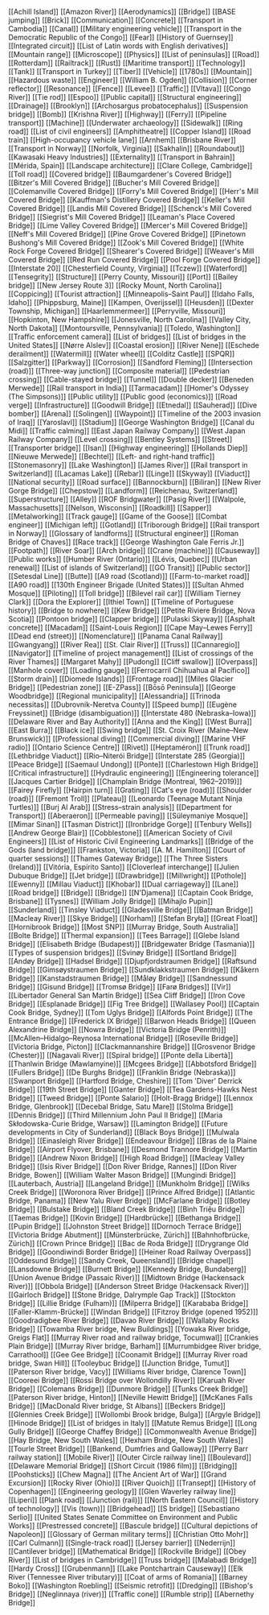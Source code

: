 [[Achill Island]]
[[Amazon River]]
[[Aerodynamics]]
[[Bridge]]
[[BASE jumping]]
[[Brick]]
[[Communication]]
[[Concrete]]
[[Transport in Cambodia]]
[[Canal]]
[[Military engineering vehicle]]
[[Transport in the Democratic Republic of the Congo]]
[[Fear]]
[[History of Guernsey]]
[[Integrated circuit]]
[[List of Latin words with English derivatives]]
[[Mountain range]]
[[Microscope]]
[[Physics]]
[[List of peninsulas]]
[[Road]]
[[Rotterdam]]
[[Railtrack]]
[[Rust]]
[[Maritime transport]]
[[Technology]]
[[Tank]]
[[Transport in Turkey]]
[[Tiber]]
[[Vehicle]]
[[1780s]]
[[Mountain]]
[[Hazardous waste]]
[[Engineer]]
[[William B. Ogden]]
[[Collision]]
[[Corner reflector]]
[[Resonance]]
[[Fence]]
[[Levee]]
[[Traffic]]
[[Vltava]]
[[Congo River]]
[[Tie rod]]
[[Espoo]]
[[Public capital]]
[[Structural engineering]]
[[Drainage]]
[[Brooklyn]]
[[Archosargus probatocephalus]]
[[Suspension bridge]]
[[Bomb]]
[[Krishna River]]
[[Highway]]
[[Ferry]]
[[Pipeline transport]]
[[Machine]]
[[Underwater archaeology]]
[[Sidewalk]]
[[Ring road]]
[[List of civil engineers]]
[[Amphitheatre]]
[[Copper Island]]
[[Road train]]
[[High-occupancy vehicle lane]]
[[Arnhem]]
[[Brisbane River]]
[[Transport in Norway]]
[[Norfolk, Virginia]]
[[Sakhalin]]
[[Roundabout]]
[[Kawasaki Heavy Industries]]
[[Externality]]
[[Transport in Bahrain]]
[[Mérida, Spain]]
[[Landscape architecture]]
[[Clare College, Cambridge]]
[[Toll road]]
[[Covered bridge]]
[[Baumgardener's Covered Bridge]]
[[Bitzer's Mill Covered Bridge]]
[[Bucher's Mill Covered Bridge]]
[[Colemanville Covered Bridge]]
[[Forry's Mill Covered Bridge]]
[[Herr's Mill Covered Bridge]]
[[Kauffman's Distillery Covered Bridge]]
[[Keller's Mill Covered Bridge]]
[[Landis Mill Covered Bridge]]
[[Schenck's Mill Covered Bridge]]
[[Siegrist's Mill Covered Bridge]]
[[Leaman's Place Covered Bridge]]
[[Lime Valley Covered Bridge]]
[[Mercer's Mill Covered Bridge]]
[[Neff's Mill Covered Bridge]]
[[Pine Grove Covered Bridge]]
[[Pinetown Bushong's Mill Covered Bridge]]
[[Zook's Mill Covered Bridge]]
[[White Rock Forge Covered Bridge]]
[[Shearer's Covered Bridge]]
[[Weaver's Mill Covered Bridge]]
[[Red Run Covered Bridge]]
[[Pool Forge Covered Bridge]]
[[Interstate 20]]
[[Chesterfield County, Virginia]]
[[Tczew]]
[[Waterford]]
[[Tensegrity]]
[[Structure]]
[[Perry County, Missouri]]
[[Port]]
[[Bailey bridge]]
[[New Jersey Route 3]]
[[Rocky Mount, North Carolina]]
[[Coppicing]]
[[Tourist attraction]]
[[Minneapolis–Saint Paul]]
[[Idaho Falls, Idaho]]
[[Phippsburg, Maine]]
[[Kampen, Overijssel]]
[[Heusden]]
[[Dexter Township, Michigan]]
[[Haarlemmermeer]]
[[Perryville, Missouri]]
[[Hopkinton, New Hampshire]]
[[Jonesville, North Carolina]]
[[Valley City, North Dakota]]
[[Montoursville, Pennsylvania]]
[[Toledo, Washington]]
[[Traffic enforcement camera]]
[[List of bridges]]
[[List of bridges in the United States]]
[[Nørre Alslev]]
[[Coastal erosion]]
[[River Nene]]
[[Eschede derailment]]
[[Watermill]]
[[Water wheel]]
[[Colditz Castle]]
[[SPQR]]
[[Salzgitter]]
[[Parkway]]
[[Corrosion]]
[[Sandford Fleming]]
[[Intersection (road)]]
[[Three-way junction]]
[[Composite material]]
[[Pedestrian crossing]]
[[Cable-stayed bridge]]
[[Tunnel]]
[[Double decker]]
[[Beneden Merwede]]
[[Rail transport in India]]
[[Tarmacadam]]
[[Homer's Odyssey (The Simpsons)]]
[[Public utility]]
[[Public good (economics)]]
[[Road verge]]
[[Infrastructure]]
[[Goodwill Bridge]]
[[Etnedal]]
[[Sauherad]]
[[Dive bomber]]
[[Arena]]
[[Solingen]]
[[Waypoint]]
[[Timeline of the 2003 invasion of Iraq]]
[[Yaroslavl]]
[[Stadium]]
[[George Washington Bridge]]
[[Canal du Midi]]
[[Traffic calming]]
[[East Japan Railway Company]]
[[West Japan Railway Company]]
[[Level crossing]]
[[Bentley Systems]]
[[Street]]
[[Transporter bridge]]
[[Isan]]
[[Highway engineering]]
[[Hollands Diep]]
[[Nieuwe Merwede]]
[[Bechtel]]
[[Left- and right-hand traffic]]
[[Stonemasonry]]
[[Lake Washington]]
[[James River]]
[[Rail transport in Switzerland]]
[[Lacamas Lake]]
[[Rebar]]
[[Linge]]
[[Skyway]]
[[Viaduct]]
[[National security]]
[[Road surface]]
[[Bannockburn]]
[[Biliran]]
[[New River Gorge Bridge]]
[[Chepstow]]
[[Landform]]
[[Reichenau, Switzerland]]
[[Superstructure]]
[[Alley]]
[[ROF Bridgwater]]
[[Pasig River]]
[[Walpole, Massachusetts]]
[[Nelson, Wisconsin]]
[[Roadkill]]
[[Sapper]]
[[Metalworking]]
[[Track gauge]]
[[Game of the Goose]]
[[Combat engineer]]
[[Michigan left]]
[[Gotland]]
[[Triborough Bridge]]
[[Rail transport in Norway]]
[[Glossary of landforms]]
[[Structural engineer]]
[[Roman Bridge of Chaves]]
[[Race track]]
[[George Washington Gale Ferris Jr.]]
[[Footpath]]
[[River Soar]]
[[Arch bridge]]
[[Crane (machine)]]
[[Causeway]]
[[Public works]]
[[Humber River (Ontario)]]
[[Lévis, Quebec]]
[[Urban renewal]]
[[List of islands of Switzerland]]
[[GO Transit]]
[[Public sector]]
[[Setesdal Line]]
[[Butte]]
[[A9 road (Scotland)]]
[[Farm-to-market road]]
[[A90 road]]
[[130th Engineer Brigade (United States)]]
[[Sultan Ahmed Mosque]]
[[Piloting]]
[[Toll bridge]]
[[Bilevel rail car]]
[[William Tierney Clark]]
[[Dora the Explorer]]
[[Ithiel Town]]
[[Timeline of Portuguese history]]
[[Bridge to nowhere]]
[[Kew Bridge]]
[[Petite Riviere Bridge, Nova Scotia]]
[[Pontoon bridge]]
[[Clapper bridge]]
[[Pulaski Skyway]]
[[Asphalt concrete]]
[[Macadam]]
[[Saint-Louis Region]]
[[Cape May–Lewes Ferry]]
[[Dead end (street)]]
[[Nomenclature]]
[[Panama Canal Railway]]
[[Gwangyang]]
[[River Rea]]
[[St. Clair River]]
[[Truss]]
[[Cannaregio]]
[[Navigator]]
[[Timeline of project management]]
[[List of crossings of the River Thames]]
[[Margaret Mahy]]
[[Pudong]]
[[Cliff swallow]]
[[Overpass]]
[[Manhole cover]]
[[Loading gauge]]
[[Ferrocarril Chihuahua al Pacífico]]
[[Storm drain]]
[[Diomede Islands]]
[[Frontage road]]
[[Miles Glacier Bridge]]
[[Pedestrian zone]]
[[E-ZPass]]
[[Bōsō Peninsula]]
[[George Woodbridge]]
[[Regional municipality]]
[[Alessandria]]
[[Trinoda necessitas]]
[[Dubrovnik-Neretva County]]
[[Speed bump]]
[[Eugène Freyssinet]]
[[Bridge (disambiguation)]]
[[Interstate 480 (Nebraska–Iowa)]]
[[Delaware River and Bay Authority]]
[[Anna and the King]]
[[West Burra]]
[[East Burra]]
[[Black ice]]
[[Swing bridge]]
[[St. Croix River (Maine–New Brunswick)]]
[[Professional diving]]
[[Commercial diving]]
[[Marine VHF radio]]
[[Ontario Science Centre]]
[[Rivet]]
[[Heptaméron]]
[[Trunk road]]
[[Lethbridge Viaduct]]
[[Rio–Niterói Bridge]]
[[Interstate 285 (Georgia)]]
[[Peace Bridge]]
[[Saemaul Undong]]
[[Ponte]]
[[Charlestown High Bridge]]
[[Critical infrastructure]]
[[Hydraulic engineering]]
[[Engineering tolerance]]
[[Jacques Cartier Bridge]]
[[Champlain Bridge (Montreal, 1962–2019)]]
[[Fairey Firefly]]
[[Hairpin turn]]
[[Grating]]
[[Cat's eye (road)]]
[[Shoulder (road)]]
[[Fremont Troll]]
[[Plateau]]
[[Leonardo (Teenage Mutant Ninja Turtles)]]
[[Burj Al Arab]]
[[Stress–strain analysis]]
[[Department for Transport]]
[[Aberaeron]]
[[Permeable paving]]
[[Süleymaniye Mosque]]
[[Mimar Sinan]]
[[Tasman District]]
[[Ironbridge Gorge]]
[[Tenbury Wells]]
[[Andrew George Blair]]
[[Cobblestone]]
[[American Society of Civil Engineers]]
[[List of Historic Civil Engineering Landmarks]]
[[Bridge of the Gods (land bridge)]]
[[Frankston, Victoria]]
[[A. M. Hamilton]]
[[Court of quarter sessions]]
[[Thames Gateway Bridge]]
[[The Three Sisters (Ireland)]]
[[Vitória, Espírito Santo]]
[[Cloverleaf interchange]]
[[Julien Dubuque Bridge]]
[[Jet bridge]]
[[Drawbridge]]
[[Millwright]]
[[Pothole]]
[[Ewenny]]
[[Millau Viaduct]]
[[Khobar]]
[[Dual carriageway]]
[[Lane]]
[[Road bridge]]
[[Bridge]]
[[Bridge]]
[[N'Djamena]]
[[Captain Cook Bridge, Brisbane]]
[[Tysnes]]
[[William Jolly Bridge]]
[[Mihajlo Pupin]]
[[Sunderland]]
[[Tinsley Viaduct]]
[[Gladesville Bridge]]
[[Batman Bridge]]
[[Macleay River]]
[[Skye Bridge]]
[[Norham]]
[[Stefan Bryła]]
[[Great Float]]
[[Hornibrook Bridge]]
[[Most SNP]]
[[Murray Bridge, South Australia]]
[[Bolte Bridge]]
[[Thermal expansion]]
[[Tees Barrage]]
[[Glebe Island Bridge]]
[[Elisabeth Bridge (Budapest)]]
[[Bridgewater Bridge (Tasmania)]]
[[Types of suspension bridges]]
[[Svinøy Bridge]]
[[Sortland Bridge]]
[[Andøy Bridge]]
[[Hadsel Bridge]]
[[Djupfjordstraumen Bridge]]
[[Raftsund Bridge]]
[[Gimsøystraumen Bridge]]
[[Sundklakkstraumen Bridge]]
[[Kåkern Bridge]]
[[Kanstadstraumen Bridge]]
[[Måløy Bridge]]
[[Sandnessund Bridge]]
[[Gisund Bridge]]
[[Tromsø Bridge]]
[[Farø Bridges]]
[[Vir]]
[[Libertador General San Martín Bridge]]
[[Sea Cliff Bridge]]
[[Iron Cove Bridge]]
[[Esplanade Bridge]]
[[Fig Tree Bridge]]
[[Wallasey Pool]]
[[Captain Cook Bridge, Sydney]]
[[Tom Uglys Bridge]]
[[Alfords Point Bridge]]
[[The Entrance Bridge]]
[[Frederick IX Bridge]]
[[Barwon Heads Bridge]]
[[Queen Alexandrine Bridge]]
[[Nowra Bridge]]
[[Victoria Bridge (Penrith)]]
[[McAllen–Hidalgo–Reynosa International Bridge]]
[[Roseville Bridge]]
[[Victoria Bridge, Picton]]
[[Clackmannanshire Bridge]]
[[Grosvenor Bridge (Chester)]]
[[Nagavali River]]
[[Spiral bridge]]
[[Ponte della Libertà]]
[[Thanlwin Bridge (Mawlamyine)]]
[[Mcgees Bridge]]
[[Abbotsford Bridge]]
[[Fullers Bridge]]
[[De Burghs Bridge]]
[[Franklin Bridge (Nebraska)]]
[[Swanport Bridge]]
[[Hartford Bridge, Cheshire]]
[[Tom 'Diver' Derrick Bridge]]
[[19th Street Bridge]]
[[Ganter Bridge]]
[[Tea Gardens-Hawks Nest Bridge]]
[[Tweed Bridge]]
[[Ponte Salario]]
[[Holt-Bragg Bridge]]
[[Lennox Bridge, Glenbrook]]
[[Decebal Bridge, Satu Mare]]
[[Stolma Bridge]]
[[Dennis Bridge]]
[[Third Millennium John Paul II Bridge]]
[[Maria Skłodowska-Curie Bridge, Warsaw]]
[[Lamington Bridge]]
[[Future developments in City of Sunderland]]
[[Black Boys Bridge]]
[[Mulwala Bridge]]
[[Einasleigh River Bridge]]
[[Endeavour Bridge]]
[[Bras de la Plaine Bridge]]
[[Airport Flyover, Brisbane]]
[[Desmond Trannore Bridge]]
[[Martin Bridge]]
[[Andrew Nixon Bridge]]
[[High Road Bridge]]
[[Macleay Valley Bridge]]
[[Isis River Bridge]]
[[Don River Bridge, Rannes]]
[[Don River Bridge, Bowen]]
[[William Walter Mason Bridge]]
[[Mungindi Bridge]]
[[Lauterbach, Austria]]
[[Langeland Bridge]]
[[Munkholm Bridge]]
[[Wilks Creek Bridge]]
[[Woronora River Bridge]]
[[Prince Alfred Bridge]]
[[Atlantic Bridge, Panama]]
[[New Yalu River Bridge]]
[[McFarlane Bridge]]
[[Botley Bridge]]
[[Bulstake Bridge]]
[[Bland Creek Bridge]]
[[Bình Triệu Bridge]]
[[Taemas Bridge]]
[[Kovin Bridge]]
[[Hardbrücke]]
[[Bethanga Bridge]]
[[Pupin Bridge]]
[[Johnston Street Bridge]]
[[Dornoch Terrace Bridge]]
[[Victoria Bridge Abutment]]
[[Münsterbrücke, Zürich]]
[[Bahnhofbrücke, Zürich]]
[[Crown Prince Bridge]]
[[Bac de Roda Bridge]]
[[Drygrange Old Bridge]]
[[Goondiwindi Border Bridge]]
[[Heiner Road Railway Overpass]]
[[Oddesund Bridge]]
[[Sandy Creek, Queensland]]
[[Bridge chapel]]
[[Lansdowne Bridge]]
[[Burnett Bridge]]
[[Kennedy Bridge, Bundaberg]]
[[Union Avenue Bridge (Passaic River)]]
[[Midtown Bridge (Hackensack River)]]
[[Obbola Bridge]]
[[Anderson Street Bridge (Hackensack River)]]
[[Gairloch Bridge]]
[[Stone Bridge, Dalrymple Gap Track]]
[[Stockton Bridge]]
[[Lillie Bridge (Fulham)]]
[[Milperra Bridge]]
[[Karababa Bridge]]
[[Faller-Klamm-Brücke]]
[[Windan Bridge]]
[[Fitzroy Bridge (opened 1952)]]
[[Goodradigbee River Bridge]]
[[Davao River Bridge]]
[[Wallaby Rocks Bridge]]
[[Towamba River bridge, New Buildings]]
[[Yowaka River bridge, Greigs Flat]]
[[Murray River road and railway bridge, Tocumwal]]
[[Crankies Plain Bridge]]
[[Murray River bridge, Barham]]
[[Murrumbidgee River bridge, Carrathool]]
[[Gee Gee Bridge]]
[[Coonamit Bridge]]
[[Murray River road bridge, Swan Hill]]
[[Tooleybuc Bridge]]
[[Junction Bridge, Tumut]]
[[Paterson River bridge, Vacy]]
[[Williams River bridge, Clarence Town]]
[[Cooreei Bridge]]
[[Rossi Bridge over Wollondilly River]]
[[Karuah River Bridge]]
[[Colemans Bridge]]
[[Dunmore Bridge]]
[[Tunks Creek Bridge]]
[[Paterson River bridge, Hinton]]
[[Neville Hewitt Bridge]]
[[McKanes Falls Bridge]]
[[MacDonald River bridge, St Albans]]
[[Beckers Bridge]]
[[Glennies Creek Bridge]]
[[Wollombi Brook bridge, Bulga]]
[[Argyle Bridge]]
[[Hinode Bridge]]
[[List of bridges in Italy]]
[[Matute Remus Bridge]]
[[Long Gully Bridge]]
[[George Chaffey Bridge]]
[[Commonwealth Avenue Bridge]]
[[Hay Bridge, New South Wales]]
[[Hexham Bridge, New South Wales]]
[[Tourle Street Bridge]]
[[Bankend, Dumfries and Galloway]]
[[Perry Barr railway station]]
[[Mobile River]]
[[Outer Circle railway line]]
[[Boulevard]]
[[Delaware Memorial Bridge]]
[[Short Circuit (1986 film)]]
[[Bridging]]
[[Poohsticks]]
[[Chew Magna]]
[[The Ancient Art of War]]
[[Grand Excursion]]
[[Rocky River (Ohio)]]
[[River Quoich]]
[[Transept]]
[[History of Copenhagen]]
[[Engineering geology]]
[[Glen Waverley railway line]]
[[Liperi]]
[[Plank road]]
[[Junction (rail)]]
[[North Eastern Council]]
[[History of technology]]
[[Vis (town)]]
[[Bridgehead]]
[[S bridge]]
[[Sebastiano Serlio]]
[[United States Senate Committee on Environment and Public Works]]
[[Prestressed concrete]]
[[Bascule bridge]]
[[Cultural depictions of Napoleon]]
[[Glossary of German military terms]]
[[Christian Otto Mohr]]
[[Carl Culmann]]
[[Single-track road]]
[[Jersey barrier]]
[[Nederrijn]]
[[Cantilever bridge]]
[[Mathematical Bridge]]
[[Rockville Bridge]]
[[Obey River]]
[[List of bridges in Cambridge]]
[[Truss bridge]]
[[Malabadi Bridge]]
[[Hardy Cross]]
[[Grubenmann]]
[[Lake Pontchartrain Causeway]]
[[Elk River (Tennessee River tributary)]]
[[Coat of arms of Romania]]
[[Barney Boko]]
[[Washington Roebling]]
[[Seismic retrofit]]
[[Dredging]]
[[Bishop's Bridge]]
[[Neglinnaya (river)]]
[[Traffic cone]]
[[Rumble strip]]
[[Abernethy Bridge]]
